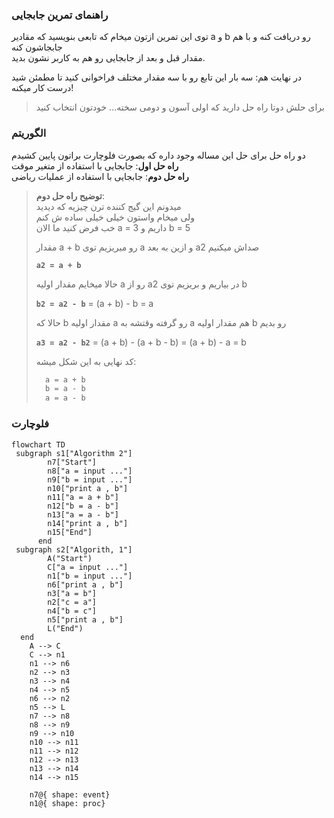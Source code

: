 ### راهنمای تمرین جابجایی

توی این تمرین ازتون میخام که تابعی بنویسید که مقادیر a و b رو دریافت کنه و با هم جابجاشون کنه  
مقدار قبل و بعد از جابجایی رو هم به کاربر نشون بدید.

در نهایت هم: سه بار این تابع رو با سه مقدار مختلف فراخوانی کنید تا مطمئن شید درست کار میکنه!

> برای حلش دوتا راه حل دارید که اولی آسون و دومی سخته... خودتون انتخاب کنید

### الگوریتم

دو راه حل برای حل این مساله وجود داره که بصورت فلوچارت براتون پایین کشیدم  
**راه حل اول**: جابجایی با استفاده از متغیر موقت  
**راه حل دوم**: جابجایی با استفاده از عملیات ریاضی

> **توضیح راه حل دوم**:  
> میدونم این گیج کننده ترن چیزیه که دیدید  
> ولی میخام واستون خیلی خیلی ساده ش کنم  
> خب فرض کنید ما الان a = 3 داریم و b = 5
>
> مقدار a + b رو میریزیم توی a و ازین به بعد a2 صداش میکنیم
>
> **`a2 = a + b`**
>
> حالا میخایم مقدار اولیه a رو از a2 در بیاریم و بریزیم توی b
>
> **`b2 = a2 - b`** = (a + b) - b = a
>
> حالا که b مقدار اولیه a رو گرفته وقتشه به a هم مقدار اولیه b رو بدیم
>
> **`a3 = a2 - b2`** = (a + b) - (a + b - b) = (a + b) - a = b
>
> کد نهایی به این شکل میشه:
>
> ```python
>   a = a + b
>   b = a - b
>   a = a - b
> ```

### فلوچارت

```mermaid
flowchart TD
 subgraph s1["Algorithm 2"]
        n7["Start"]
        n8["a = input ..."]
        n9["b = input ..."]
        n10["print a , b"]
        n11["a = a + b"]
        n12["b = a - b"]
        n13["a = a - b"]
        n14["print a , b"]
        n15["End"]
      end
 subgraph s2["Algorith, 1"]
        A("Start")
        C["a = input ..."]
        n1["b = input ..."]
        n6["print a , b"]
        n3["a = b"]
        n2["c = a"]
        n4["b = c"]
        n5["print a , b"]
        L("End")
  end
    A --> C
    C --> n1
    n1 --> n6
    n2 --> n3
    n3 --> n4
    n4 --> n5
    n6 --> n2
    n5 --> L
    n7 --> n8
    n8 --> n9
    n9 --> n10
    n10 --> n11
    n11 --> n12
    n12 --> n13
    n13 --> n14
    n14 --> n15

    n7@{ shape: event}
    n1@{ shape: proc}
```
